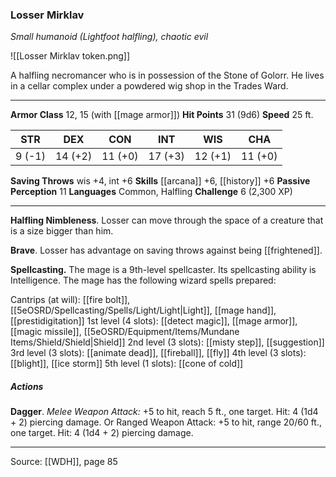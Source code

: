 ### Losser Mirklav
_Small humanoid (Lightfoot halfling), chaotic evil_

![[Losser Mirklav token.png]]

A halfling necromancer who is in possession of the Stone of Golorr. He lives in a cellar complex under a powdered wig shop in the Trades Ward.






---

**Armor Class** 12, 15 (with [[mage armor]])
**Hit Points** 31 (9d6)
**Speed** 25 ft.

| STR     | DEX     | CON     | INT     | WIS     | CHA     |
|---------|---------|---------|---------|---------|---------|
| 9 (-1) | 14 (+2) | 11 (+0) | 17 (+3) | 12 (+1) | 11 (+0) |

**Saving Throws** wis +4, int +6
**Skills** [[arcana]] +6, [[history]] +6
**Passive Perception** 11
**Languages** Common, Halfling
**Challenge** 6 (2,300 XP)

---

**Halfling Nimbleness**. Losser can move through the space of a creature that is a size bigger than him.

**Brave**. Losser has advantage on saving throws against being [[frightened]].

**Spellcasting.** The mage is a 9th-level spellcaster. Its spellcasting ability is Intelligence. The mage has the following wizard spells prepared:

Cantrips (at will): [[fire bolt]], [[5eOSRD/Spellcasting/Spells/Light/Light|Light]], [[mage hand]], [[prestidigitation]]
1st level (4 slots): [[detect magic]], [[mage armor]], [[magic missile]], [[5eOSRD/Equipment/Items/Mundane Items/Shield/Shield|Shield]]
2nd level (3 slots): [[misty step]], [[suggestion]]
3rd level (3 slots): [[animate dead]], [[fireball]], [[fly]]
4th level (3 slots): [[blight]], [[ice storm]]
5th level (1 slots): [[cone of cold]]

##### Actions
**Dagger**. _Melee Weapon Attack:_ +5 to hit, reach 5 ft., one target. Hit: 4 (1d4 + 2) piercing damage. Or Ranged Weapon Attack: +5 to hit, range 20/60 ft., one target. Hit: 4 (1d4 + 2) piercing damage.


---

Source: [[WDH]], page 85